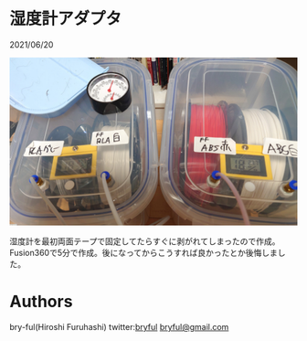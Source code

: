# 湿度計アダプタ

2021/06/20<br>

![湿度計アダプタ](湿度計アダプタ.jpg)

湿度計を最初両面テープで固定してたらすぐに剥がれてしまったので作成。<br>
Fusion360で5分で作成。後になってからこうすれば良かったとか後悔しました。<br>


# Authors

bry-ful(Hiroshi Furuhashi)
twitter:[bryful](https://twitter.com/bryful)
bryful@gmail.com


